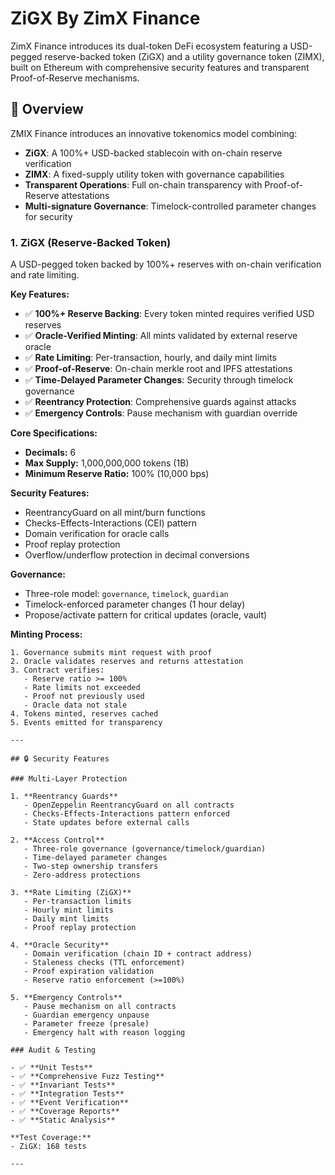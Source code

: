 # ZiGX By ZimX Finance 

ZimX Finance introduces its dual-token DeFi ecosystem featuring a USD-pegged reserve-backed token (ZiGX) and a utility governance token (ZIMX), built on Ethereum with comprehensive security features and transparent Proof-of-Reserve mechanisms.

## 🎯 Overview

ZMIX Finance introduces an innovative tokenomics model combining:
- **ZiGX**: A 100%+ USD-backed stablecoin with on-chain reserve verification
- **ZIMX**: A fixed-supply utility token with governance capabilities
- **Transparent Operations**: Full on-chain transparency with Proof-of-Reserve attestations
- **Multi-signature Governance**: Timelock-controlled parameter changes for security


### 1. ZiGX (Reserve-Backed Token)

A USD-pegged token backed by 100%+ reserves with on-chain verification and rate limiting.

**Key Features:**
- ✅ **100%+ Reserve Backing**: Every token minted requires verified USD reserves
- ✅ **Oracle-Verified Minting**: All mints validated by external reserve oracle
- ✅ **Rate Limiting**: Per-transaction, hourly, and daily mint limits
- ✅ **Proof-of-Reserve**: On-chain merkle root and IPFS attestations
- ✅ **Time-Delayed Parameter Changes**: Security through timelock governance
- ✅ **Reentrancy Protection**: Comprehensive guards against attacks
- ✅ **Emergency Controls**: Pause mechanism with guardian override

**Core Specifications:**
- **Decimals:** 6
- **Max Supply:** 1,000,000,000 tokens (1B)
- **Minimum Reserve Ratio:** 100% (10,000 bps)

**Security Features:**
- ReentrancyGuard on all mint/burn functions
- Checks-Effects-Interactions (CEI) pattern
- Domain verification for oracle calls
- Proof replay protection
- Overflow/underflow protection in decimal conversions

**Governance:**
- Three-role model: `governance`, `timelock`, `guardian`
- Timelock-enforced parameter changes (1 hour delay)
- Propose/activate pattern for critical updates (oracle, vault)

**Minting Process:**
```
1. Governance submits mint request with proof
2. Oracle validates reserves and returns attestation
3. Contract verifies:
   - Reserve ratio >= 100%
   - Rate limits not exceeded
   - Proof not previously used
   - Oracle data not stale
4. Tokens minted, reserves cached
5. Events emitted for transparency

---

## 🔒 Security Features

### Multi-Layer Protection

1. **Reentrancy Guards**
   - OpenZeppelin ReentrancyGuard on all contracts
   - Checks-Effects-Interactions pattern enforced
   - State updates before external calls

2. **Access Control**
   - Three-role governance (governance/timelock/guardian)
   - Time-delayed parameter changes
   - Two-step ownership transfers
   - Zero-address protections

3. **Rate Limiting (ZiGX)**
   - Per-transaction limits
   - Hourly mint limits
   - Daily mint limits
   - Proof replay protection

4. **Oracle Security**
   - Domain verification (chain ID + contract address)
   - Staleness checks (TTL enforcement)
   - Proof expiration validation
   - Reserve ratio enforcement (>=100%)

5. **Emergency Controls**
   - Pause mechanism on all contracts
   - Guardian emergency unpause
   - Parameter freeze (presale)
   - Emergency halt with reason logging

### Audit & Testing

- ✅ **Unit Tests** 
- ✅ **Comprehensive Fuzz Testing** 
- ✅ **Invariant Tests**
- ✅ **Integration Tests** 
- ✅ **Event Verification** 
- ✅ **Coverage Reports**
- ✅ **Static Analysis** 

**Test Coverage:**
- ZiGX: 168 tests

---
